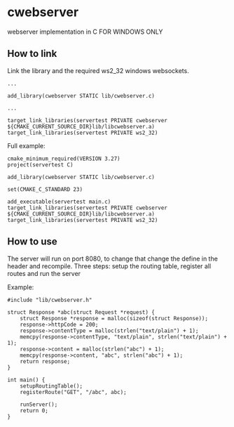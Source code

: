 # cwebserver
webserver implementation in C FOR WINDOWS ONLY

## How to link

Link the library and the required ws2_32 windows websockets.

```
...

add_library(cwebserver STATIC lib/cwebserver.c)

...

target_link_libraries(servertest PRIVATE cwebserver ${CMAKE_CURRENT_SOURCE_DIR}lib/libcwebserver.a)
target_link_libraries(servertest PRIVATE ws2_32)
```

Full example:
```
cmake_minimum_required(VERSION 3.27)
project(servertest C)

add_library(cwebserver STATIC lib/cwebserver.c)

set(CMAKE_C_STANDARD 23)

add_executable(servertest main.c)
target_link_libraries(servertest PRIVATE cwebserver ${CMAKE_CURRENT_SOURCE_DIR}lib/libcwebserver.a)
target_link_libraries(servertest PRIVATE ws2_32)

```

## How to use
The server will run on port 8080, to change that change the define in the header and recompile.
Three steps: setup the routing table, register all routes and run the server

Example:

```
#include "lib/cwebserver.h"

struct Response *abc(struct Request *request) {
    struct Response *response = malloc(sizeof(struct Response));
    response->httpCode = 200;
    response->contentType = malloc(strlen("text/plain") + 1);
    memcpy(response->contentType, "text/plain", strlen("text/plain") + 1);
    response->content = malloc(strlen("abc") + 1);
    memcpy(response->content, "abc", strlen("abc") + 1);
    return response;
}

int main() {
    setupRoutingTable();
    registerRoute("GET", "/abc", abc);
    
    runServer();
    return 0;
}
```
